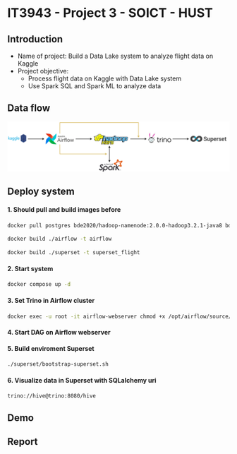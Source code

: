 # IT3943 - Project 3 - SOICT - HUST

## Introduction
<ul>
  <li>Name of project: Build a Data Lake system to analyze flight data on Kaggle</li>
  <li>Project objective:
    <ul>
      <li>Process flight data on Kaggle with Data Lake system</li>
      <li>Use Spark SQL and Spark ML to analyze data</li>
    </ul>  
  </li>
</ul>

## Data flow
  <img src="https://github.com/Tran-Ngoc-Bao/Process_Flight_Data/blob/master/pictures/system.png">

## Deploy system
#### 1. Should pull and build images before
```sh
docker pull postgres bde2020/hadoop-namenode:2.0.0-hadoop3.2.1-java8 bde2020/hadoop-datanode:2.0.0-hadoop3.2.1-java8 bde2020/hadoop-resourcemanager:2.0.0-hadoop3.2.1-java8 bde2020/hadoop-nodemanager:2.0.0-hadoop3.2.1-java8 bde2020/hadoop-historyserver:2.0.0-hadoop3.2.1-java8
```
```sh
docker build ./airflow -t airflow
```
```sh
docker build ./superset -t superset_flight
```

#### 2. Start system
```sh
docker compose up -d
```

#### 3. Set Trino in Airflow cluster
```sh
docker exec -u root -it airflow-webserver chmod +x /opt/airflow/source/trino; docker exec -u root -it airflow-scheduler chmod +x /opt/airflow/source/trino
```

#### 4. Start DAG on Airflow webserver

#### 5. Build enviroment Superset
```sh
./superset/bootstrap-superset.sh
```
  
#### 6. Visualize data in Superset with SQLalchemy uri
```
trino://hive@trino:8080/hive
```

## Demo

## Report

